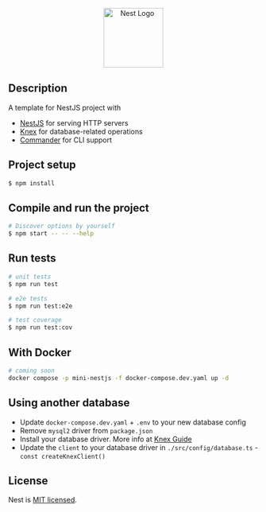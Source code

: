 <p align="center">
  <a href="http://nestjs.com/" target="blank"><img src="https://nestjs.com/img/logo-small.svg" width="120" alt="Nest Logo" /></a>
</p>

## Description

A template for NestJS project with

- [NestJS](https://nestjs.com/) for serving HTTP servers
- [Knex](https://knexjs.org/) for database-related operations
- [Commander](https://github.com/tj/commander.js) for CLI support

## Project setup

```bash
$ npm install
```

## Compile and run the project

```bash
# Discover options by yourself
$ npm start -- -- --help
```

## Run tests

```bash
# unit tests
$ npm run test

# e2e tests
$ npm run test:e2e

# test coverage
$ npm run test:cov
```

## With Docker

```bash
# coming soon
docker compose -p mini-nestjs -f docker-compose.dev.yaml up -d
```

## Using another database

- Update `docker-compose.dev.yaml` + `.env` to your new database config
- Remove `mysql2` driver from `package.json`
- Install your database driver. More info at [Knex Guide](https://knexjs.org/guide/#node-js)
- Update the `client` to your database driver in `./src/config/database.ts` - `const createKnexClient()`

## License

Nest is [MIT licensed](https://github.com/nestjs/nest/blob/master/LICENSE).
